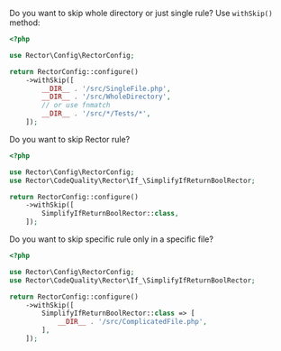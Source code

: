 Do you want to skip whole directory or just single rule? Use `withSkip()` method:

```php
<?php

use Rector\Config\RectorConfig;

return RectorConfig::configure()
    ->withSkip([
        __DIR__ . '/src/SingleFile.php',
        __DIR__ . '/src/WholeDirectory',
        // or use fnmatch
        __DIR__ . '/src/*/Tests/*',
    ]);
```

Do you want to skip Rector rule?

```php
<?php

use Rector\Config\RectorConfig;
use Rector\CodeQuality\Rector\If_\SimplifyIfReturnBoolRector;

return RectorConfig::configure()
    ->withSkip([
        SimplifyIfReturnBoolRector::class,
    ]);
```

Do you want to skip specific rule only in a specific file?

```php
<?php

use Rector\Config\RectorConfig;
use Rector\CodeQuality\Rector\If_\SimplifyIfReturnBoolRector;

return RectorConfig::configure()
    ->withSkip([
        SimplifyIfReturnBoolRector::class => [
            __DIR__ . '/src/ComplicatedFile.php',
        ],
    ]);
```
